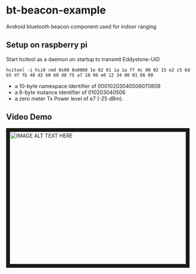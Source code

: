 # bt-beacon-example
Android bluetooth beacon component used for indoor ranging
## Setup on raspberry pi
Start hcitool as a daemon on startup to transmit Eddystone-UID
```
hcitool -i hci0 cmd 0x08 0x0008 1e 02 01 1a 1a ff 4c 00 02 15 e2 c5 6d b5 df fb 48 d2 b0 60 d0 f5 a7 10 96 e0 12 34 00 01 66 00
```
* a 10-byte namespace identifier of 00010203040506070809
* a 6-byte instance identifier of 010203040506
* a zero meter Tx Power level of e7 (-25 dBm).
## Video Demo
<a href="https://youtu.be/6HzNliONCK4" target="_blank"><img src="http://img.youtube.com/vi/6HzNliONCK4/0.jpg" 
alt="IMAGE ALT TEXT HERE" width="480" height="360" border="10" /></a>
